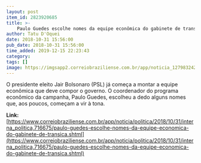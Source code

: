```yaml
---
layout: post
item_id: 2823920685
title: >-
    Paulo Guedes escolhe nomes da equipe econômica do gabinete de transição
author: Tatu D'Oquei
date: 2018-10-31 15:56:00
pub_date: 2018-10-31 15:56:00
time_added: 2019-12-15 22:23:43
category: 
tags: []
image: https://imgsapp2.correiobraziliense.com.br/app/noticia_127983242361/2018/10/31/716675/20181031125835258930a.jpg
---
```


O presidente eleito Jair Bolsonaro (PSL) já começa a montar a equipe econômica que deve compor o governo. O coordenador do programa econômico da campanha, Paulo Guedes, escolheu a dedo alguns nomes que, aos poucos, começam a vir à tona.

**Link:** [https://www.correiobraziliense.com.br/app/noticia/politica/2018/10/31/interna_politica,716675/paulo-guedes-escolhe-nomes-da-equipe-economica-do-gabinete-de-transica.shtml](https://www.correiobraziliense.com.br/app/noticia/politica/2018/10/31/interna_politica,716675/paulo-guedes-escolhe-nomes-da-equipe-economica-do-gabinete-de-transica.shtml)

